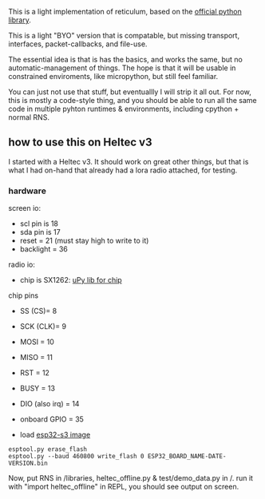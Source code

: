 This is a light implementation of reticulum, based on the [official python library](https://github.com/markqvist/Reticulum/).

This is a light "BYO" version that is compatable, but missing transport, interfaces, packet-callbacks, and file-use.

The essential idea is that is has the basics, and works the same, but no automatic-management of things. The hope is that it will be usable in constrained enviroments, like micropython, but still feel familiar.

You can just not use that stuff, but eventuallly I will strip it all out. For now, this is mostly a code-style thing, and you should be able to run all the same code in multiple pyhton runtimes & environments, including cpython + normal RNS. 


## how to use this on Heltec v3

I started with a Heltec v3. It should work on great other things, but that is what I had on-hand that already had a lora radio attached, for testing.

### hardware

screen io:
- scl pin is 18
- sda pin is 17
- reset = 21 (must stay high to write to it)
- backlight = 36

radio io:
- chip is SX1262: [uPy lib for chip](https://github.com/git512/micropySX126X)

chip pins
- SS (CS)= 8
- SCK (CLK)= 9
- MOSI = 10
- MISO = 11
- RST = 12
- BUSY = 13
- DIO (also irq) = 14
- onboard GPIO = 35


- load [esp32-s3 image](https://micropython.org/download/ESP32_GENERIC_S3/)

```
esptool.py erase_flash
esptool.py --baud 460800 write_flash 0 ESP32_BOARD_NAME-DATE-VERSION.bin
```

Now, put RNS in /libraries, heltec_offline.py & test/demo_data.py in /. run it with "import heltec_offline" in REPL, you should see output on screen.